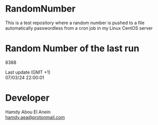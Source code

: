 # RandomNumber    
This is a test repository where a random number is pushed to a file automatically passwordless from a cron job in my Linux CentOS server    
# Random Number of the last run   
8388
      
Last update (GMT +1)    
07/03/24 22:00:01
# Developer    
Hamdy Abou El Anein   
hamdy.aea@protonmail.com
